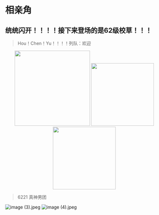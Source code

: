 # 相亲角
## 统统闪开！！！！接下来登场的是62级校草！！！

>Hou！Chen！Yu！！！！列队：欢迎

<center class="half">
<img src="https://bu.dusays.com/2024/11/08/672e06f9aff83.jpeg" width=240/>
<img src="https://bu.dusays.com/2024/11/08/672e06f9bbb7b.jpeg" width=200/>
<img src="https://bu.dusays.com/2024/11/08/672e06fa08a54.jpeg" width=200/>
</center>

> 6221 真神男团

![image (3).jpeg](https://bu.dusays.com/2024/11/08/672e07c44d553.jpeg)
![image (4).jpeg](https://bu.dusays.com/2024/11/08/672e07c458679.jpeg)
